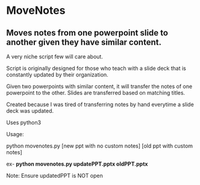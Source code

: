 # MoveNotes
Moves notes from one powerpoint slide to another given they have similar content.
--------------------------------------------------------------------------------

A very niche script few will care about.

Script is originally designed for those who teach with a slide deck that is constantly updated by their organization.

Given two powerpoints with similar content, it will transfer the notes of one powerpoint to the other. Slides are transferred based on matching titles.

Created because I was tired of transferring notes by hand everytime a slide deck was updated.

Uses python3

Usage:

python movenotes.py [new ppt with no custom notes] [old ppt with custom notes]

ex-
**python movenotes.py updatePPT.pptx oldPPT.pptx**


Note: Ensure updatedPPT is NOT open
      
